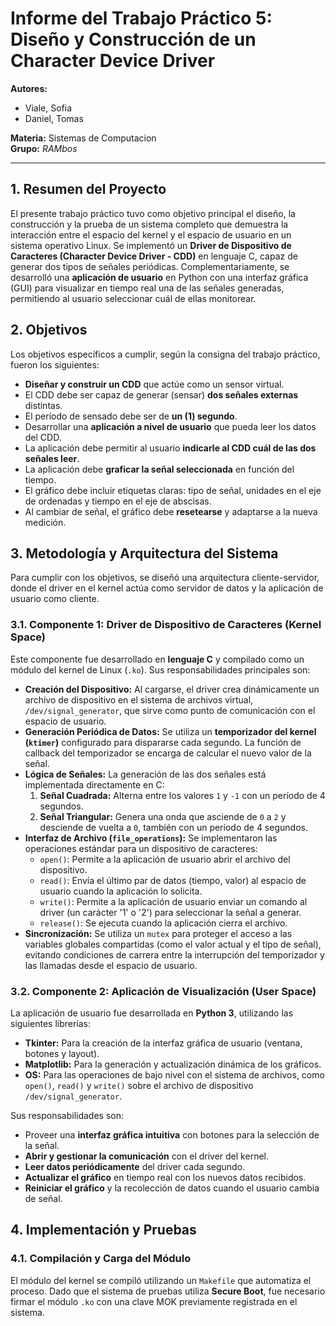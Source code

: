 # **Informe del Trabajo Práctico 5: Diseño y Construcción de un Character Device Driver**

**Autores:**  
* Viale, Sofia
* Daniel, Tomas

**Materia:** Sistemas de Computacion  
**Grupo:** *RAMbos*

---

## 1. Resumen del Proyecto

El presente trabajo práctico tuvo como objetivo principal el diseño, la construcción y la prueba de un sistema completo que demuestra la interacción entre el espacio del kernel y el espacio de usuario en un sistema operativo Linux. Se implementó un **Driver de Dispositivo de Caracteres (Character Device Driver - CDD)** en lenguaje C, capaz de generar dos tipos de señales periódicas. Complementariamente, se desarrolló una **aplicación de usuario** en Python con una interfaz gráfica (GUI) para visualizar en tiempo real una de las señales generadas, permitiendo al usuario seleccionar cuál de ellas monitorear.

## 2. Objetivos

Los objetivos específicos a cumplir, según la consigna del trabajo práctico, fueron los siguientes:

*   **Diseñar y construir un CDD** que actúe como un sensor virtual.
*   El CDD debe ser capaz de generar (sensar) **dos señales externas** distintas.
*   El período de sensado debe ser de **un (1) segundo**.
*   Desarrollar una **aplicación a nivel de usuario** que pueda leer los datos del CDD.
*   La aplicación debe permitir al usuario **indicarle al CDD cuál de las dos señales leer**.
*   La aplicación debe **graficar la señal seleccionada** en función del tiempo.
*   El gráfico debe incluir etiquetas claras: tipo de señal, unidades en el eje de ordenadas y tiempo en el eje de abscisas.
*   Al cambiar de señal, el gráfico debe **resetearse** y adaptarse a la nueva medición.

## 3. Metodología y Arquitectura del Sistema

Para cumplir con los objetivos, se diseñó una arquitectura cliente-servidor, donde el driver en el kernel actúa como servidor de datos y la aplicación de usuario como cliente.

### 3.1. Componente 1: Driver de Dispositivo de Caracteres (Kernel Space)

Este componente fue desarrollado en **lenguaje C** y compilado como un módulo del kernel de Linux (`.ko`). Sus responsabilidades principales son:

*   **Creación del Dispositivo:** Al cargarse, el driver crea dinámicamente un archivo de dispositivo en el sistema de archivos virtual, `/dev/signal_generator`, que sirve como punto de comunicación con el espacio de usuario.
*   **Generación Periódica de Datos:** Se utiliza un **temporizador del kernel (`ktimer`)** configurado para dispararse cada segundo. La función de callback del temporizador se encarga de calcular el nuevo valor de la señal.
*   **Lógica de Señales:** La generación de las dos señales está implementada directamente en C:
    1.  **Señal Cuadrada:** Alterna entre los valores `1` y `-1` con un período de 4 segundos.
    2.  **Señal Triangular:** Genera una onda que asciende de `0` a `2` y desciende de vuelta a `0`, también con un período de 4 segundos.
*   **Interfaz de Archivo (`file_operations`):** Se implementaron las operaciones estándar para un dispositivo de caracteres:
    *   `open()`: Permite a la aplicación de usuario abrir el archivo del dispositivo.
    *   `read()`: Envía el último par de datos (tiempo, valor) al espacio de usuario cuando la aplicación lo solicita.
    *   `write()`: Permite a la aplicación de usuario enviar un comando al driver (un carácter '1' o '2') para seleccionar la señal a generar.
    *   `release()`: Se ejecuta cuando la aplicación cierra el archivo.
*   **Sincronización:** Se utiliza un `mutex` para proteger el acceso a las variables globales compartidas (como el valor actual y el tipo de señal), evitando condiciones de carrera entre la interrupción del temporizador y las llamadas desde el espacio de usuario.

### 3.2. Componente 2: Aplicación de Visualización (User Space)

La aplicación de usuario fue desarrollada en **Python 3**, utilizando las siguientes librerías:
*   **Tkinter:** Para la creación de la interfaz gráfica de usuario (ventana, botones y layout).
*   **Matplotlib:** Para la generación y actualización dinámica de los gráficos.
*   **OS:** Para las operaciones de bajo nivel con el sistema de archivos, como `open()`, `read()` y `write()` sobre el archivo de dispositivo `/dev/signal_generator`.

Sus responsabilidades son:
*   Proveer una **interfaz gráfica intuitiva** con botones para la selección de la señal.
*   **Abrir y gestionar la comunicación** con el driver del kernel.
*   **Leer datos periódicamente** del driver cada segundo.
*   **Actualizar el gráfico** en tiempo real con los nuevos datos recibidos.
*   **Reiniciar el gráfico** y la recolección de datos cuando el usuario cambia de señal.

## 4. Implementación y Pruebas

### 4.1. Compilación y Carga del Módulo

El módulo del kernel se compiló utilizando un `Makefile` que automatiza el proceso. Dado que el sistema de pruebas utiliza **Secure Boot**, fue necesario firmar el módulo `.ko` con una clave MOK previamente registrada en el sistema.